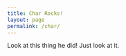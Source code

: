 ```yaml
---
title: Char Rocks!
layout: page
permalink: /char/
---
```


Look at this thing he did! Just look at it.